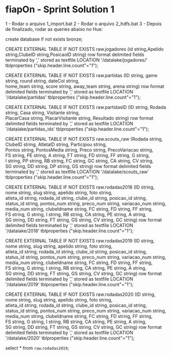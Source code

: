 # fiapOn - Sprint Solution 1

1 - Rodar o arquivo 1_import.bat
2 - Rodar o arquivo 2_hdfs.bat
3 - Depois de finalizado, rodar as queries abaixo no Hue:

create database if not exists bronze;

CREATE EXTERNAL TABLE IF NOT EXISTS raw.jogadores
(id string,Apelido string,ClubeID string,PosicaoID string)
row format delimited fields terminated by ','
stored as textfile
LOCATION '/datalake/jogadores/'
tblproperties ("skip.header.line.count"="1");

CREATE EXTERNAL TABLE IF NOT EXISTS raw.partidas
(ID string, game string,	round string, dateCol string,	
home_team string,	score string,	away_team string,	arena string)
row format delimited fields terminated by ','
stored as textfile
LOCATION '/datalake/partidas'
tblproperties ("skip.header.line.count"="1");

CREATE EXTERNAL TABLE IF NOT EXISTS raw.partidasID
(ID string,	Rodada string,	Casa string,	Visitante string,	
PlacarCasa string,	PlacarVisitante string,	Resultado string)
row format delimited fields terminated by ','
stored as textfile
LOCATION '/datalake/partidas_ids'
tblproperties ("skip.header.line.count"="1");

CREATE EXTERNAL TABLE IF NOT EXISTS raw.scouts_raw
(Rodada string,	ClubeID string,	AtletaID string,	Participou string,	
Pontos string,	PontosMedia string,	Preco string,	PrecoVariacao string,	
FS string,	PE string,	A string,	FT string,	FD string,	FF string,	G string,	
I string,	PP string,	RB string,	FC string,	GC string,	CA string,	CV string,	
SG string,	DD string,	DP string,	GS string)
row format delimited fields terminated by ','
stored as textfile
LOCATION '/datalake/scouts_raw'
tblproperties ("skip.header.line.count"="1");

CREATE EXTERNAL TABLE IF NOT EXISTS raw.rodadas2018
(ID string,	nome string,	slug string,	apelido string,	foto string,	
atleta_id string,	rodada_id string,	clube_id string,	posicao_id string,	
status_id string,	pontos_num string,	preco_num string,	variacao_num string,	
media_num string,	clubeIdname string,	FC string,	FD string,	FF string,	
FS string,	G string,	I string,	RB string,	CA string,	PE string,	A string,	
SG string,	DD string,	FT string,	GS string,	CV string,	GC string)
row format delimited fields terminated by ','
stored as textfile
LOCATION '/datalake/2018'
tblproperties ("skip.header.line.count"="1");

CREATE EXTERNAL TABLE IF NOT EXISTS raw.rodadas2019
(ID string,	nome string,	slug string,	apelido string,	foto string,	
atleta_id string,	rodada_id string,	clube_id string,	posicao_id string,	
status_id string,	pontos_num string,	preco_num string,	variacao_num string,	
media_num string,	clubeIdname string,	FC string,	FD string,	FF string,	
FS string,	G string,	I string,	RB string,	CA string,	PE string,	A string,	
SG string,	DD string,	FT string,	GS string,	CV string,	GC string)
row format delimited fields terminated by ','
stored as textfile
LOCATION '/datalake/2019'
tblproperties ("skip.header.line.count"="1");

CREATE EXTERNAL TABLE IF NOT EXISTS raw.rodadas2020
(ID string,	nome string,	slug string,	apelido string,	foto string,	
atleta_id string,	rodada_id string,	clube_id string,	posicao_id string,	
status_id string,	pontos_num string,	preco_num string,	variacao_num string,	
media_num string,	clubeIdname string,	FC string,	FD string,	FF string,	
FS string,	G string,	I string,	RB string,	CA string,	PE string,	A string,	
SG string,	DD string,	FT string,	GS string,	CV string,	GC string)
row format delimited fields terminated by ','
stored as textfile
LOCATION '/datalake/2020'
tblproperties ("skip.header.line.count"="1");

select * from `raw`.`rodadas2019`;

